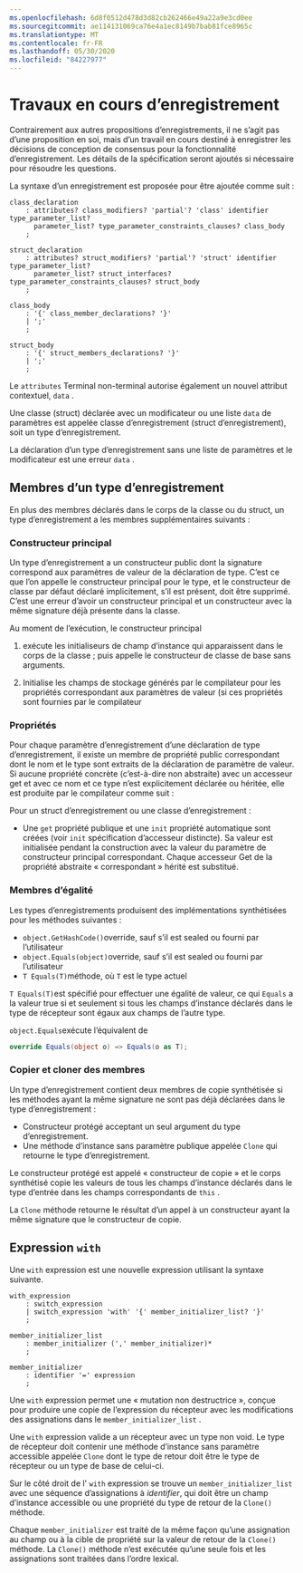 ```yaml
---
ms.openlocfilehash: 6d8f0512d478d3d82cb262466e49a22a9e3cd0ee
ms.sourcegitcommit: ae114131069ca76e4a1ec8149b7bab81fce8965c
ms.translationtype: MT
ms.contentlocale: fr-FR
ms.lasthandoff: 05/30/2020
ms.locfileid: "84227977"
---
```

# <a name="records-work-in-progress"></a>Travaux en cours d’enregistrement

Contrairement aux autres propositions d’enregistrements, il ne s’agit pas d’une proposition en soi, mais d’un travail en cours destiné à enregistrer les décisions de conception de consensus pour la fonctionnalité d’enregistrement. Les détails de la spécification seront ajoutés si nécessaire pour résoudre les questions.

La syntaxe d’un enregistrement est proposée pour être ajoutée comme suit :

```antlr
class_declaration
    : attributes? class_modifiers? 'partial'? 'class' identifier type_parameter_list?
      parameter_list? type_parameter_constraints_clauses? class_body
    ;

struct_declaration
    : attributes? struct_modifiers? 'partial'? 'struct' identifier type_parameter_list?
      parameter_list? struct_interfaces? type_parameter_constraints_clauses? struct_body
    ;

class_body
    : '{' class_member_declarations? '}'
    | ';'
    ;

struct_body
    : '{' struct_members_declarations? '}'
    | ';'
    ;
```

Le `attributes` Terminal non-terminal autorise également un nouvel attribut contextuel, `data` .

Une classe (struct) déclarée avec un modificateur ou une liste `data` de paramètres est appelée classe d’enregistrement (struct d’enregistrement), soit un type d’enregistrement.

La déclaration d’un type d’enregistrement sans une liste de paramètres et le modificateur est une erreur `data` .

## <a name="members-of-a-record-type"></a>Membres d’un type d’enregistrement

En plus des membres déclarés dans le corps de la classe ou du struct, un type d’enregistrement a les membres supplémentaires suivants :

### <a name="primary-constructor"></a>Constructeur principal

Un type d’enregistrement a un constructeur public dont la signature correspond aux paramètres de valeur de la déclaration de type. C’est ce que l’on appelle le constructeur principal pour le type, et le constructeur de classe par défaut déclaré implicitement, s’il est présent, doit être supprimé. C’est une erreur d’avoir un constructeur principal et un constructeur avec la même signature déjà présente dans la classe.

Au moment de l’exécution, le constructeur principal

1. exécute les initialiseurs de champ d’instance qui apparaissent dans le corps de la classe ; puis appelle le constructeur de classe de base sans arguments.

1. Initialise les champs de stockage générés par le compilateur pour les propriétés correspondant aux paramètres de valeur (si ces propriétés sont fournies par le compilateur

### <a name="properties"></a>Propriétés

Pour chaque paramètre d’enregistrement d’une déclaration de type d’enregistrement, il existe un membre de propriété public correspondant dont le nom et le type sont extraits de la déclaration de paramètre de valeur. Si aucune propriété concrète (c’est-à-dire non abstraite) avec un accesseur get et avec ce nom et ce type n’est explicitement déclarée ou héritée, elle est produite par le compilateur comme suit :

Pour un struct d’enregistrement ou une classe d’enregistrement :

* Une `get` propriété publique et une `init` propriété automatique sont créées (voir `init` spécification d’accesseur distincte). Sa valeur est initialisée pendant la construction avec la valeur du paramètre de constructeur principal correspondant. Chaque accesseur Get de la propriété abstraite « correspondant » hérité est substitué.

### <a name="equality-members"></a>Membres d’égalité

Les types d’enregistrements produisent des implémentations synthétisées pour les méthodes suivantes :

* `object.GetHashCode()`override, sauf s’il est sealed ou fourni par l’utilisateur
* `object.Equals(object)`override, sauf s’il est sealed ou fourni par l’utilisateur
* `T Equals(T)`méthode, où `T` est le type actuel

`T Equals(T)`est spécifié pour effectuer une égalité de valeur, ce qui `Equals` a la valeur true si et seulement si tous les champs d’instance déclarés dans le type de récepteur sont égaux aux champs de l’autre type.

`object.Equals`exécute l’équivalent de

```C#
override Equals(object o) => Equals(o as T);
```

### <a name="copy-and-clone-members"></a>Copier et cloner des membres

Un type d’enregistrement contient deux membres de copie synthétisée si les méthodes ayant la même signature ne sont pas déjà déclarées dans le type d’enregistrement :

* Constructeur protégé acceptant un seul argument du type d’enregistrement.
* Une méthode d’instance sans paramètre publique appelée `Clone` qui retourne le type d’enregistrement.

Le constructeur protégé est appelé « constructeur de copie » et le corps synthétisé copie les valeurs de tous les champs d’instance déclarés dans le type d’entrée dans les champs correspondants de `this` .

La `Clone` méthode retourne le résultat d’un appel à un constructeur ayant la même signature que le constructeur de copie.
## <a name="with-expression"></a>Expression `with`

Une `with` expression est une nouvelle expression utilisant la syntaxe suivante.

```antlr
with_expression
    : switch_expression
    | switch_expression 'with' '{' member_initializer_list? '}'
    ;
    
member_initializer_list
    : member_initializer (',' member_initializer)*
    ;

member_initializer
    : identifier '=' expression
    ;
```

Une `with` expression permet une « mutation non destructrice », conçue pour produire une copie de l’expression du récepteur avec les modifications des assignations dans le `member_initializer_list` .

Une `with` expression valide a un récepteur avec un type non void. Le type de récepteur doit contenir une méthode d’instance sans paramètre accessible appelée `Clone` dont le type de retour doit être le type de récepteur ou un type de base de celui-ci.

Sur le côté droit de l' `with` expression se trouve un `member_initializer_list` avec une séquence d’assignations à *identifier*, qui doit être un champ d’instance accessible ou une propriété du type de retour de la `Clone()` méthode.

Chaque `member_initializer` est traité de la même façon qu’une assignation au champ ou à la cible de propriété sur la valeur de retour de la `Clone()` méthode. La `Clone()` méthode n’est exécutée qu’une seule fois et les assignations sont traitées dans l’ordre lexical.
